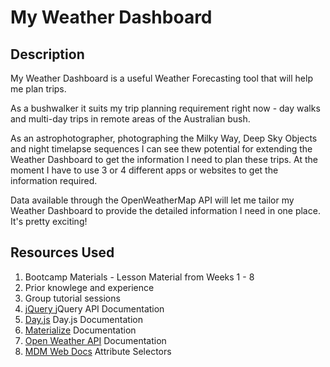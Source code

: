# My Weather Dashboard

## Description

My Weather Dashboard is a useful Weather Forecasting tool that will help me plan trips.

As a bushwalker it suits my trip planning requirement right now - day walks and multi-day trips in remote areas of the Australian bush.

As an astrophotographer, photographing the Milky Way, Deep Sky Objects and night timelapse sequences I can see thew potential for extending the Weather Dashboard to get the information I need to plan these trips. At the moment I have to use 3 or 4 different apps or websites to get the information required.

Data available through the OpenWeatherMap API will let me tailor my Weather Dashboard to provide the detailed information I need in one place. It's pretty exciting!





## Resources Used
1. Bootcamp Materials - Lesson Material from Weeks 1 - 8
2. Prior knowlege and experience
3. Group tutorial sessions
4. [jQuery ][def2] jQuery API Documentation
5. [Day.js][def3] Day.js Documentation
6. [Materialize][def4] Documentation
7. [Open Weather API][def5] Documentation
8. [MDM Web Docs][def6] Attribute Selectors




[def1]: https://dingogap.github.io/Weather-Dashboard/
[def2]: https://jquery.com/
[def3]: https://day.js.org/en/
[def4]: https://materializecss.com/
[def5]: https://openweathermap.org/api
[def6]: https://developer.mozilla.org/en-US/docs/Web/CSS/Attribute_selectors

